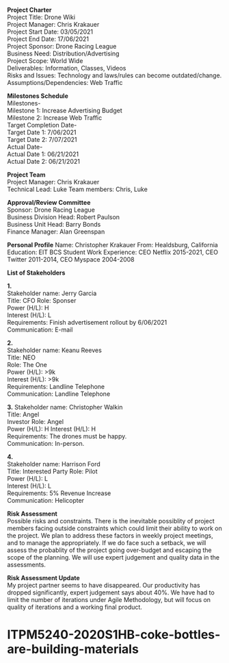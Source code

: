 __**Project Charter**__  
Project Title: Drone Wiki  
Project Manager: Chris Krakauer  
Project Start Date: 03/05/2021  
Project End Date: 17/06/2021  
Project Sponsor: Drone Racing League  
Business Need: Distribution/Advertising  
Project Scope: World Wide  
Deliverables: Information, Classes, Videos  
Risks and Issues: Technology and laws/rules can become outdated/change.  
Assumptions/Dependencies: Web Traffic  
  
**Milestones Schedule**  
Milestones-  
Milestone 1: Increase Advertising Budget  
Milestone 2: Increase Web Traffic  
Target Completion Date-  
Target Date 1: 7/06/2021  
Target Date 2: 7/07/2021  
Actual Date-  
Actual Date 1: 06/21/2021  
Actual Date 2: 06/21/2021 
  
**Project Team**  
Project Manager: Chris Krakauer  
Technical Lead: Luke 
Team members: Chris, Luke 
  
**Approval/Review Committee**  
Sponsor: Drone Racing League  
Business Division Head: Robert Paulson  
Business Unit Head: Barry Bonds  
Finance Manager: Alan Greenspan  
  


__**Personal Profile**__
Name: Christopher Krakauer
From: Healdsburg, California
Education: EIT BCS Student
Work Experience: CEO Netflix 2015-2021, CEO Twitter 2011-2014, 
CEO Myspace 2004-2008



__**List of Stakeholders**__

**1.**  
Stakeholder name: Jerry Garcia  
Title: CFO		Role: Sponser  
Power (H/L): H  
Interest (H/L): L  
Requirements: Finish advertisement rollout by 6/06/2021  
Communication: E-mail  
  
**2.**  
Stakeholder name: Keanu Reeves  
Title: NEO  
Role: The One  
Power (H/L): >9k  
Interest (H/L): >9k  
Requirements: Landline Telephone  
Communication: Landline Telephone  
  
**3.**
Stakeholder name: Christopher Walkin  
Title: Angel  
Investor Role: Angel  
Power (H/L): H	Interest (H/L): H  
Requirements: The drones must be happy.  
Communication: In-person.  
  
**4.**  
Stakeholder name: Harrison Ford  
Title: Interested Party		Role: Pilot  
Power (H/L): L  
Interest (H/L): L  
Requirements: 5% Revenue Increase  
Communication: Helicopter  
  
__**Risk Assessment**__  
Possible risks and constraints.
There is the inevitable possiblity of project members
facing outside constraints which could limit their ability
to work on the project.
We plan to address these factors in weekly project meetings, and to
manage the appropriately.
If we do face such a setback, we will assess the probablity of the 
project going over-budget and escaping the scope of the planning.
We will use expert judgement and quality data in the assessments.

__**Risk Assessment Update**__  
My project partner seems to have disappeared. Our productivity has dropped significantly,
expert judgement says about 40%. We have had to limit the number of iterations under
Agile Methodology, but will focus on quality of iterations and a working final product.



# ITPM5240-2020S1HB-coke-bottles-are-building-materials
